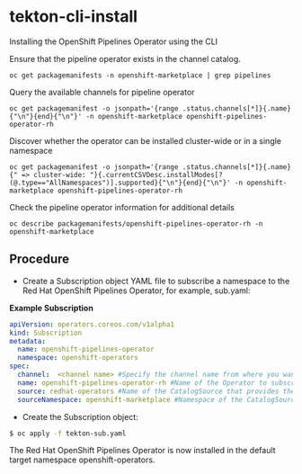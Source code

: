 # tekton-cli-install
Installing the OpenShift Pipelines Operator using the CLI

Ensure that the pipeline operator exists in the channel catalog.
```shell script
oc get packagemanifests -n openshift-marketplace | grep pipelines
```

Query the available channels for pipeline operator
```shell script
oc get packagemanifest -o jsonpath='{range .status.channels[*]}{.name}{"\n"}{end}{"\n"}' -n openshift-marketplace openshift-pipelines-operator-rh
```

Discover whether the operator can be installed cluster-wide or in a single namespace
```shell script
oc get packagemanifest -o jsonpath='{range .status.channels[*]}{.name}{" => cluster-wide: "}{.currentCSVDesc.installModes[?(@.type=="AllNamespaces")].supported}{"\n"}{end}{"\n"}' -n openshift-marketplace openshift-pipelines-operator-rh
```

Check the pipeline operator information for additional details
```shell script
oc describe packagemanifests/openshift-pipelines-operator-rh -n openshift-marketplace
```

## Procedure

- Create a Subscription object YAML file to subscribe a namespace to the Red Hat OpenShift Pipelines Operator, for example, sub.yaml:

**Example Subscription**

```yaml
apiVersion: operators.coreos.com/v1alpha1
kind: Subscription
metadata:
  name: openshift-pipelines-operator
  namespace: openshift-operators
spec:
  channel:  <channel name> #Specify the channel name from where you want to subscribe the Operator
  name: openshift-pipelines-operator-rh #Name of the Operator to subscribe to.
  source: redhat-operators #Name of the CatalogSource that provides the Operator.
  sourceNamespace: openshift-marketplace #Namespace of the CatalogSource. Use openshift-marketplace for the default OperatorHub CatalogSources.
```

-   Create the Subscription object:

```bash
$ oc apply -f tekton-sub.yaml
```
The Red Hat OpenShift Pipelines Operator is now installed in the default target namespace openshift-operators.
